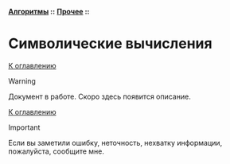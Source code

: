 **[Алгоритмы](../../README.md#algorithms) ::** 
**[Прочее](../../README.md#algorithms-others) ::**
# Символические вычисления

<!--

-->

[К оглавлению](../../README.md#algorithms-others)

> [!WARNING]
> Документ в работе. Скоро здесь появится описание.

[К оглавлению](../../README.md#algorithms-others)

> [!IMPORTANT]
> Если вы заметили ошибку, неточность, нехватку информации, пожалуйста, сообщите мне.
